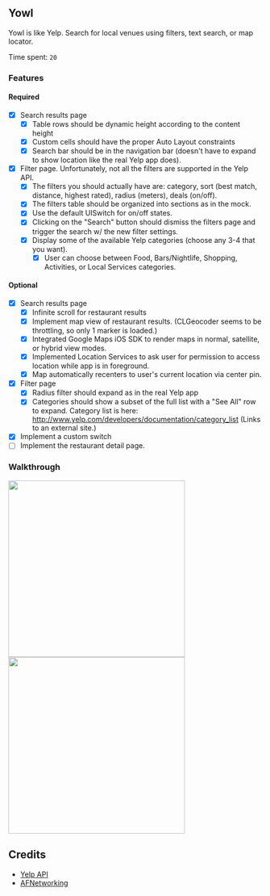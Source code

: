 ## Yowl

Yowl is like Yelp. Search for local venues using filters, text search, or map locator.

Time spent: `20`

### Features

#### Required

- [x] Search results page
   - [x] Table rows should be dynamic height according to the content height
   - [x] Custom cells should have the proper Auto Layout constraints
   - [x] Search bar should be in the navigation bar (doesn't have to expand to show location like the real Yelp app does).
- [x] Filter page. Unfortunately, not all the filters are supported in the Yelp API.
   - [x] The filters you should actually have are: category, sort (best match, distance, highest rated), radius (meters), deals (on/off).
   - [x] The filters table should be organized into sections as in the mock.
   - [x] Use the default UISwitch for on/off states.
   - [x] Clicking on the "Search" button should dismiss the filters page and trigger the search w/ the new filter settings.
   - [x] Display some of the available Yelp categories (choose any 3-4 that you want).
      - [x] User can choose between Food, Bars/Nightlife, Shopping, Activities, or Local Services categories. 

#### Optional

- [x] Search results page
   - [x] Infinite scroll for restaurant results
   - [x] Implement map view of restaurant results. (CLGeocoder seems to be throttling, so only 1 marker is loaded.)
   - [x] Integrated Google Maps iOS SDK to render maps in normal, satellite, or hybrid view modes.
   - [x] Implemented Location Services to ask user for permission to access location while app is in foreground.
   - [x] Map automatically recenters to user's current location via center pin.
- [x] Filter page
   - [x] Radius filter should expand as in the real Yelp app
   - [x] Categories should show a subset of the full list with a "See All" row to expand. Category list is here: http://www.yelp.com/developers/documentation/category_list (Links to an external site.)
- [x] Implement a custom switch
- [ ] Implement the restaurant detail page.

### Walkthrough

<img src="https://github.com/monisun/yowl/blob/master/yelp_demo.gif" width="350px"/>
<img src="https://github.com/monisun/yowl/blob/master/yelp_demo2.gif" width="350px"/>

Credits
---------
* [Yelp API](http://developer.rottentomatoes.com/docs/read/JSON)
* [AFNetworking](https://github.com/AFNetworking/AFNetworking)
